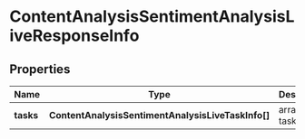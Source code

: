 # ContentAnalysisSentimentAnalysisLiveResponseInfo

## Properties

| Name | Type | Description | Notes |
|------------ | ------------- | ------------- | -------------|
**tasks** | **ContentAnalysisSentimentAnalysisLiveTaskInfo[]** | array of tasks |[optional]|